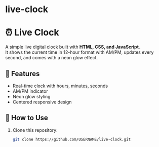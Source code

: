 # live-clock
# ⏰ Live Clock

A simple live digital clock built with **HTML, CSS, and JavaScript**.  
It shows the current time in 12-hour format with AM/PM, updates every second, 
and comes with a neon glow effect.

## 🚀 Features
- Real-time clock with hours, minutes, seconds
- AM/PM indicator
- Neon glow styling
- Centered responsive design

## 📂 How to Use
1. Clone this repository:
   ```bash
   git clone https://github.com/USERNAME/live-clock.git
 
